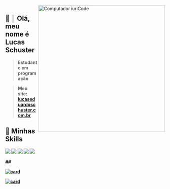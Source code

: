 <img src="https://raw.githubusercontent.com/MicaelliMedeiros/micaellimedeiros/master/image/computer-illustration.png" min-width="400px" max-width="400px" width="400px" align="right" alt="Computador iuriCode">

## 💜 │ Olá, meu nome é <strong>Lucas Schuster<strong>

> Estudante em programação 
  
>Meu site: <a href="lucaseduardoschuster.com.br" target="_blank">lucaseduardoschuster.com.br</a>


## 🚀 Minhas Skills
<p align="left">
  <img src="https://img.shields.io/badge/Python-3776AB?style=for-the-badge&logo=python&logoColor=white" />
  <img src="https://img.shields.io/badge/Java-ED8B00?style=for-the-badge&logo=java&logoColor=white" />
  <img src="https://img.shields.io/badge/MySQL-00000F?style=for-the-badge&logo=mysql&logoColor=white" />
  <img src="https://img.shields.io/badge/HTML5-E34F26?style=for-the-badge&logo=html5&logoColor=white" />
  <img src="https://img.shields.io/badge/CSS3-1572B6?style=for-the-badge&logo=css3&logoColor=white" />
</p>
##  

[![card](https://github-readme-stats.vercel.app/api?username=LukasSchusta&theme=tokyonight)](https://github.com/anuraghazra/github-readme-stats)

[![card](https://github-readme-stats.vercel.app/api/top-langs/?username=LukasSchusta&hide=html&layout=compact&theme=tokyonight)](https://github.com/anuraghazra/github-readme-stats)
